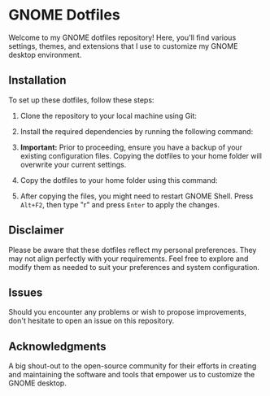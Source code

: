 # GNOME Dotfiles

Welcome to my GNOME dotfiles repository! Here, you'll find various settings, themes, and extensions that I use to customize my GNOME desktop environment.

## Installation

To set up these dotfiles, follow these steps:

1. Clone the repository to your local machine using Git:


2. Install the required dependencies by running the following command:


3. **Important:** Prior to proceeding, ensure you have a backup of your existing configuration files. Copying the dotfiles to your home folder will overwrite your current settings.

4. Copy the dotfiles to your home folder using this command:


5. After copying the files, you might need to restart GNOME Shell. Press `Alt+F2`, then type "r" and press `Enter` to apply the changes.

## Disclaimer

Please be aware that these dotfiles reflect my personal preferences. They may not align perfectly with your requirements. Feel free to explore and modify them as needed to suit your preferences and system configuration.

## Issues

Should you encounter any problems or wish to propose improvements, don't hesitate to open an issue on this repository.

## Acknowledgments

A big shout-out to the open-source community for their efforts in creating and maintaining the software and tools that empower us to customize the GNOME desktop.
